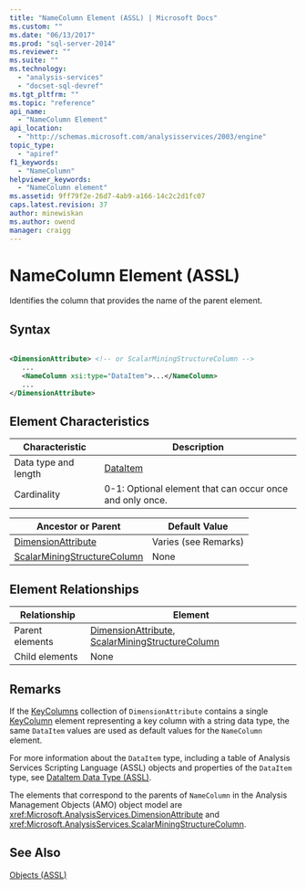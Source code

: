 ```yaml
---
title: "NameColumn Element (ASSL) | Microsoft Docs"
ms.custom: ""
ms.date: "06/13/2017"
ms.prod: "sql-server-2014"
ms.reviewer: ""
ms.suite: ""
ms.technology: 
  - "analysis-services"
  - "docset-sql-devref"
ms.tgt_pltfrm: ""
ms.topic: "reference"
api_name: 
  - "NameColumn Element"
api_location: 
  - "http://schemas.microsoft.com/analysisservices/2003/engine"
topic_type: 
  - "apiref"
f1_keywords: 
  - "NameColumn"
helpviewer_keywords: 
  - "NameColumn element"
ms.assetid: 9ff79f2e-26d7-4ab9-a166-14c2c2d1fc07
caps.latest.revision: 37
author: minewiskan
ms.author: owend
manager: craigg
---
```

# NameColumn Element (ASSL)
  Identifies the column that provides the name of the parent element.  
  
## Syntax  
  
```xml  
  
<DimensionAttribute> <!-- or ScalarMiningStructureColumn -->  
   ...  
   <NameColumn xsi:type="DataItem">...</NameColumn>  
   ...  
</DimensionAttribute>  
```  
  
## Element Characteristics  
  
|Characteristic|Description|  
|--------------------|-----------------|  
|Data type and length|[DataItem](../data-type/dataitem-data-type-assl.md)|  
|Cardinality|0-1: Optional element that can occur once and only once.|  
  
|Ancestor or Parent|Default Value|  
|------------------------|-------------------|  
|[DimensionAttribute](../data-type/dimensionattribute-data-type-assl.md)|Varies (see Remarks)|  
|[ScalarMiningStructureColumn](../data-type/miningstructurecolumn-data-type-assl.md)|None|  
  
## Element Relationships  
  
|Relationship|Element|  
|------------------|-------------|  
|Parent elements|[DimensionAttribute](../data-type/dimensionattribute-data-type-assl.md), [ScalarMiningStructureColumn](../data-type/miningstructurecolumn-data-type-assl.md)|  
|Child elements|None|  
  
## Remarks  
 If the [KeyColumns](../collections/columns-element-assl.md) collection of `DimensionAttribute` contains a single [KeyColumn](column-element-assl.md) element representing a key column with a string data type, the same `DataItem` values are used as default values for the `NameColumn` element.  
  
 For more information about the `DataItem` type, including a table of Analysis Services Scripting Language (ASSL) objects and properties of the `DataItem` type, see [DataItem Data Type &#40;ASSL&#41;](../data-type/dataitem-data-type-assl.md).  
  
 The elements that correspond to the parents of `NameColumn` in the Analysis Management Objects (AMO) object model are <xref:Microsoft.AnalysisServices.DimensionAttribute> and <xref:Microsoft.AnalysisServices.ScalarMiningStructureColumn>.  
  
## See Also  
 [Objects &#40;ASSL&#41;](objects-assl.md)  
  
  
